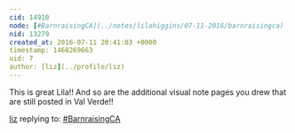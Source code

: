 ```yaml
---
cid: 14910
node: [#BarnraisingCA](../notes/lilahiggins/07-11-2016/barnraisingca)
nid: 13279
created_at: 2016-07-11 20:41:03 +0000
timestamp: 1468269663
uid: 7
author: [liz](../profile/liz)
---
```


This is great Lila!! And so are the additional visual note pages you drew that are still posted in Val Verde!!

[liz](../profile/liz) replying to: [#BarnraisingCA](../notes/lilahiggins/07-11-2016/barnraisingca)

